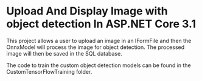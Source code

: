 # Upload And Display Image with object detection In ASP.NET Core 3.1

This project allows a user to upload an image in an IFormFile and then the OnnxModel will process the image for object detection. The processed image will then be saved in the SQL database.

The code to train the custom object detection models can be found in the CustomTensorFlowTraining folder.

